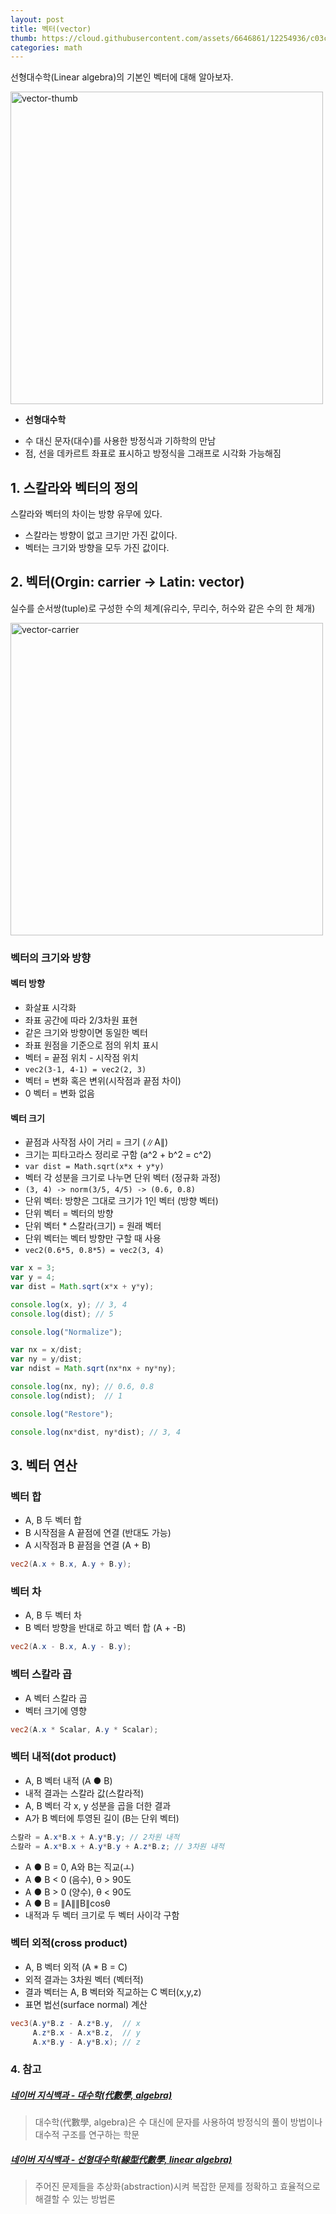 ```yaml
---
layout: post
title: 벡터(vector)
thumb: https://cloud.githubusercontent.com/assets/6646861/12254936/c03c230e-b931-11e5-8268-20405fd88642.png
categories: math
---
```


선형대수학(Linear algebra)의 기본인 벡터에 대해 알아보자.

<img width="500" alt="vector-thumb" src="https://cloud.githubusercontent.com/assets/6646861/12254936/c03c230e-b931-11e5-8268-20405fd88642.png">

* **선형대수학**
 - 수 대신 문자(대수)를 사용한 방정식과 기하학의 만남
 - 점, 선을 데카르트 좌표로 표시하고 방정식을 그래프로 시각화 가능해짐

## 1. 스칼라와 벡터의 정의
스칼라와 벡터의 차이는 방향 유무에 있다.

-  스칼라는 방향이 없고 크기만 가진 값이다.
-  벡터는 크기와 방향을 모두 가진 값이다.

## 2. 벡터(Orgin: carrier -> Latin: vector)
실수를 순서쌍(tuple)로 구성한 수의 체계(유리수, 무리수, 허수와 같은 수의 한 체개)  

<img width="500" alt="vector-carrier" src="https://cloud.githubusercontent.com/assets/6646861/12255944/81ec1950-b93c-11e5-95dc-4092e9d1bf88.png">

### 벡터의 크기와 방향

#### 벡터 방향
- 화살표 시각화
- 좌표 공간에 따라 2/3차원 표현
- 같은 크기와 방향이면 동일한 벡터
- 좌표 원점을 기준으로 점의 위치 표시
- 벡터 = 끝점 위치 - 시작점 위치
- `vec2(3-1, 4-1) = vec2(2, 3)`
- 벡터 = 변화 혹은 변위(시작점과 끝점 차이)
- 0 벡터 = 변화 없음


#### 벡터 크기
- 끝점과 사작점 사이 거리 = 크기 (∥A∥)
- 크기는 피타고라스 정리로 구함 (a^2 + b^2 = c^2)
- `var dist = Math.sqrt(x*x + y*y)`
- 벡터 각 성분을 크기로 나누면 단위 벡터 (정규화 과정)
- `(3, 4) -> norm(3/5, 4/5) -> (0.6, 0.8) `
- 단위 벡터: 방향은 그대로 크기가 1인 벡터 (방향 벡터)
- 단위 벡터 = 벡터의 방향
- 단위 벡터 * 스칼라(크기) = 원래 벡터
- 단위 벡터는 벡터 방향만 구할 때 사용
- `vec2(0.6*5, 0.8*5) = vec2(3, 4)`

```` javascript
var x = 3;
var y = 4;
var dist = Math.sqrt(x*x + y*y);

console.log(x, y); // 3, 4
console.log(dist); // 5

console.log("Normalize");

var nx = x/dist;
var ny = y/dist;
var ndist = Math.sqrt(nx*nx + ny*ny);

console.log(nx, ny); // 0.6, 0.8
console.log(ndist);  // 1

console.log("Restore");

console.log(nx*dist, ny*dist); // 3, 4
````

## 3. 벡터 연산

### 벡터 합
- A, B 두 벡터 합
- B 시작점을 A 끝점에 연결 (반대도 가능)
- A 시작점과 B 끝점을 연결 (A + B)

```glsl
vec2(A.x + B.x, A.y + B.y); 
```

### 벡터 차
- A, B 두 벡터 차
- B 벡터 방향을 반대로 하고 벡터 합 (A + -B)

```glsl
vec2(A.x - B.x, A.y - B.y); 
```


### 벡터 스칼라 곱
- A 벡터 스칼라 곱
- 벡터 크기에 영향

```glsl
vec2(A.x * Scalar, A.y * Scalar); 
```

### 벡터 내적(dot product)
- A, B 벡터 내적 (A ● B)
- 내적 결과는 스칼라 값(스칼라적)
- A, B 벡터 각 x, y 성분을 곱을 더한 결과
- A가 B 벡터에 투영된 길이 (B는 단위 벡터)

```glsl
스칼라 = A.x*B.x + A.y*B.y; // 2차원 내적
스칼라 = A.x*B.x + A.y*B.y + A.z*B.z; // 3차원 내적
```
- A ● B = 0, A와 B는 직교(ㅗ)
- A ● B < 0 (음수), θ > 90도 
- A ● B > 0 (양수), θ < 90도
- A ● B = ∥A∥∥B∥cosθ
- 내적과 두 벡터 크기로 두 벡터 사이각 구함
 
### 벡터 외적(cross product)
- A, B 벡터 외적 (A * B = C)
- 외적 결과는 3차원 벡터 (벡터적)
- 결과 벡터는 A, B 벡터와 직교하는 C 벡터(x,y,z)
- 표면 법선(surface normal) 계산

```glsl
vec3(A.y*B.z - A.z*B.y,  // x
	 A.z*B.x - A.x*B.z,  // y
	 A.x*B.y - A.y*B.x); // z
```

### 4. 참고
##### [네이버 지식백과 - 대수학(代數學, algebra)](http://terms.naver.com/entry.nhn?docId=2098120&categoryId=44413&cid=44413)
> 대수학(代數學, algebra)은 수 대신에 문자를 사용하여 방정식의 풀이 방법이나 대수적 구조를 연구하는 학문

##### [네이버 지식백과 - 선형대수학(線型代數學, linear algebra)](http://terms.naver.com/entry.nhn?docId=2164903&cid=44413&categoryId=44413#TABLE_OF_CONTENT2)
> 주어진 문제들을 추상화(abstraction)시켜 복잡한 문제를 정확하고 효율적으로 해결할 수 있는 방법론



